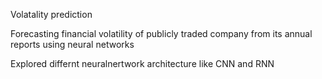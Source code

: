Volatality prediction

Forecasting financial volatility of publicly traded company from its annual reports using neural networks

Explored differnt neuralnertwork architecture like CNN and RNN
